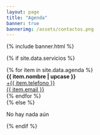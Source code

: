 ```yaml
---
layout: page
title: "Agenda"
banner: true
bannerimg: /assets/contactos.png
---
```


{% include banner.html %}

{% if site.data.servicios %}
<div class="row g-3 bg-body my-4 pb-2 rounded">
  {% for item in site.data.agenda %}
  <div class="col-12 col-lg-4">
	  <div class="card p-3 bg-body shadow-sm">
	   <div class="card-header mb-2 bg-body">
		<strong>{{ item.nombre | upcase }}</strong>
	   </div>
		<div class="card-body">  		
	  <a href="tel:+{{ item.telefono }}" class="text-decoration-none text-dark"><i class="fas fa-phone me-2"></i> +{{ item.telefono }}</a><br>
		<a href="mailto:{{ item.email }}" class="text-decoration-none text-dark"><i class="fa-solid fa-envelope me-2 text-dark"></i> {{ item.email }}</a>
		</div>	
		 <div class="d-flex justify-content-evenly">
		 <a class="btn btn-secondary rounded-circle" href="tel:+{{ item.telefono }}"><i class="fas fa-phone"></i></a>
		 <a class="btn btn-danger rounded-circle" href="mailto:{{ item.email }}"><i class="fas fa-envelope"></i></a>
		 </div>
		</div>
	</div>
  {% endfor %}
</div>
{% else %}
  <p>No hay nada aún </p>
{% endif %}

